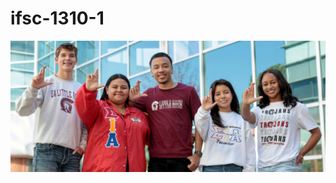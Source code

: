 # ifsc-1310-1

![image alt](https://github.com/smnickolson1991/ifsc-1310-1/blob/main/studentlife.jpg?raw=true)
